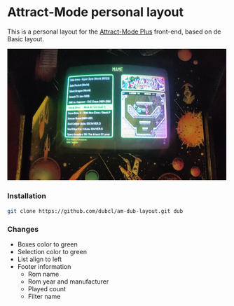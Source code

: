 # Attract-Mode personal layout

This is a personal layout for the [Attract-Mode Plus](https://github.com/oomek/attractplus) front-end, based on de Basic layout.

<img src="preview.jpeg" alt="Layout Preview" width="500" height="300">

### Installation

```bash
git clone https://github.com/dubcl/am-dub-layout.git dub
```

### Changes

- Boxes color to green
- Selection color to green
- List align to left
- Footer information
  - Rom name
  - Rom year and manufacturer
  - Played count
  - Filter name